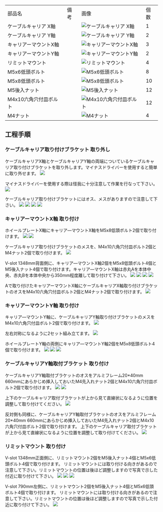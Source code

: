 <table class="packing-list">
    <tbody>
        <tr>
            <td>部品名</td>
            <td>備考</td>
            <td class="packing-img">画像</td>
            <td>個数</td>
        </tr>
        <tr>
            <td>ケーブルキャリア X軸</td>
            <td></td>
            <td><img src="./images/016/packing/023.jpg" alt="ケーブルキャリア X軸"/></td>
            <td>1</td>
        </tr>
        <tr>
            <td>ケーブルキャリア Y軸</td>
            <td></td>
            <td><img src="./images/016/packing/024.jpg" alt="ケーブルキャリア Y軸"/></td>
            <td>2</td>
        </tr>
        <tr>
            <td>キャリアーマウントX軸</td>
            <td></td>
            <td><img src="./images/016/packing/021.jpg" alt="キャリアーマウントX軸"/></td>
            <td>3</td>
        </tr>
        <tr>
            <td>キャリアーマウントY軸</td>
            <td></td>
            <td><img src="./images/016/packing/022.jpg" alt="キャリアーマウントY軸"/></td>
            <td>2</td>
        </tr>
        <tr>
            <td>リミットマウント</td>
            <td></td>
            <td><img src="./images/016/packing/020.jpg" alt="リミットマウント"/></td>
            <td>4</td>
        </tr>
        <tr>
            <td>M5x6低頭ボルト</td>
            <td></td>
            <td><img src="./images/016/packing/143.jpg" alt="M5x6低頭ボルト"/></td>
            <td>8</td>
        </tr>
        <tr>
            <td>M5x8低頭ボルト</td>
            <td></td>
            <td><img src="./images/016/packing/145.jpg" alt="M5x8低頭ボルト"/></td>
            <td>10</td>
        </tr>
        <tr>
            <td>M5後入ナット</td>
            <td></td>
            <td><img src="./images/016/packing/139.jpg" alt="M5後入ナット"/></td>
            <td>12</td>
        </tr>
        <tr>
            <td>M4x10六角穴付皿ボルト</td>
            <td></td>
            <td><img src="./images/016/packing/136.jpg" alt="M4x10六角穴付皿ボルト"/></td>
            <td>12</td>
        </tr>
        <tr>
            <td>M4ナット</td>
            <td></td>
            <td><img src="./images/016/packing/132.jpg" alt="M4ナット"/></td>
            <td>4</td>
        </tr>
    </tbody>
</table>

## 工程手順

### ケーブルキャリア取り付けブラケット 取り外し

ケーブルキャリアX軸とケーブルキャリアY軸の両端についているケーブルキャリア取り付けブラケットを取り外します。マイナスドライバーを使用すると簡単に取り外せます。
<img src="./images/016/000.jpg"/>

マイナスドライバーを使用する際は怪我に十分注意して作業を行なって下さい。
<img src="./images/016/001.jpg"/>

ケーブルキャリア取り付けブラケットにはオス、メスがありますので注意して下さい。
<img src="./images/016/002.jpg"/>
<img src="./images/016/003.jpg"/>
<img src="./images/016/004.jpg"/>
<img src="./images/016/005.jpg"/>

### キャリアーマウントX軸 取り付け

ホイールプレートX軸にキャリア―マウントX軸をM5x8低頭ボルト2個で取り付けます。
<img src="./images/016/IMG_1856.jpg"/>
<img src="./images/016/007.jpg"/>

ケーブルキャリア取り付けブラケットのメスを、M4x10六角穴付皿ボルト2個とM4ナット2個で取り付けます。
<img src="./images/016/008.jpg"/>

V-slot 1348mm背面側に、キャリア―マウントX軸2個をM5x8低頭ボルト4個とM5後入ナット4個で取り付けます。キャリア―マウントX軸は赤丸Aを本体中央、赤丸Bを本体中央から350mm程度離して取り付けて下さい。
<img src="./images/016/IMG_1857.jpg"/>
<img src="./images/016/010.jpg"/>
<img src="./images/016/011.jpg"/>
<img src="./images/016/IMG_1860.jpg"/>

Aで取り付けたキャリアーマウントX軸にケーブルキャリアX軸取り付けブラケットのオスをM4x10六角穴付皿ボルト2個とM4ナット2個で取り付けます。
<img src="./images/016/012.jpg"/>

### キャリアーマウントY軸 取り付け

キャリア―マウントY軸に、ケーブルキャリアY軸取り付けブラケットのメスをM4x10六角穴付皿ボルト2個で取り付けます。
<img src="./images/016/013.jpg"/>

左右対称になるように2セット組み立てます。
<img src="./images/016/014.jpg"/>

ホイールプレートY軸の両側にキャリア―マウントY軸2個をM5x8低頭ボルト4個で取り付けます。
<img src="./images/016/IMG_1862.jpg"/>
<img src="./images/016/016.jpg"/>
<img src="./images/016/017.jpg"/>

### ケーブルキャリアY軸取付ブラケット 取り付け

ケーブルキャリアY軸取付ブラケットのオスをアルミフレーム20*40mm 660mmにあらかじめ挿入しておいたM4先入れナット2個とM4x10六角穴付皿ボルト2個で取り付けます。
<img src="./images/016/IMG_1862-2.jpg"/>
<img src="./images/016/IMG_1865.jpg"/>

上下のケーブルキャリア取付ブラケットが上から見て直線状になるように位置を調整して取り付けてください。
<img src="./images/016/IMG_1864.jpg"/>

反対側も同様に、ケーブルキャリアY軸取付ブラケットのオスをアルミフレーム20*40mm 660mmにあらかじめ挿入しておいたM4先入れナット2個とM4x10六角穴付皿ボルト2個で取り付けます。
上下のケーブルキャリア取付ブラケットが上から見て直線状になるように位置を調整して取り付けてください。
<img src="./images/016/IMG_1866.jpg"/>

### リミットマウント 取り付け

V-slot 1348mm正面側に、リミットマウント2個をM5後入ナット4個とM5x6低頭ボルト4個で取り付けます。
リミットマウントには取り付ける向きがあるので注意して下さい。リミットマウントの位置は後ほど調整しますので写真で示した付近に取り付けて下さい。
<img src="./images/016/IMG_1867.jpg"/>
<img src="./images/016/17-20.jpg"/>
<img src="./images/016/17-21.jpg"/>

V-slot 790mm左側に、リミットマウント2個をM5後入ナット4個とM5x6低頭ボルト4個で取り付けます。
リミットマウントには取り付ける向きがあるので注意して下さい。リミットマウントの位置は後ほど調整しますので写真で示した付近に取り付けて下さい。
<img src="./images/016/IMG_1869.jpg"/>
